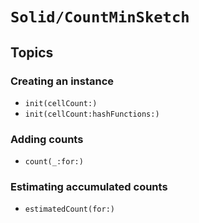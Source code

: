 # ``Solid/CountMinSketch``

## Topics

### Creating an instance
- ``init(cellCount:)``
- ``init(cellCount:hashFunctions:)``

### Adding counts
- ``count(_:for:)``

### Estimating accumulated counts
- ``estimatedCount(for:)``
